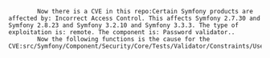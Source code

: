 
            Now there is a CVE in this repo:Certain Symfony products are affected by: Incorrect Access Control. This affects Symfony 2.7.30 and Symfony 2.8.23 and Symfony 3.2.10 and Symfony 3.3.3. The type of exploitation is: remote. The component is: Password validator..
            Now the following functions is the cause for the CVE:src/Symfony/Component/Security/Core/Tests/Validator/Constraints/UserPasswordValidatorTest.php:emptyPasswordData();src/Symfony/Component/Security/Core/Tests/Validator/Constraints/UserPasswordValidatorTest.php:testEmptyPasswordsAreNotValid();src/Symfony/Component/Security/Core/Validator/Constraints/UserPasswordValidator.php:validate();
            